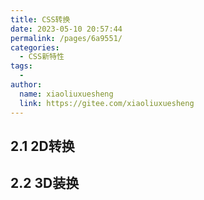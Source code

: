```yaml
---
title: CSS转换
date: 2023-05-10 20:57:44
permalink: /pages/6a9551/
categories:
  - CSS新特性
tags:
  - 
author: 
  name: xiaoliuxuesheng
  link: https://gitee.com/xiaoliuxuesheng
---
```

## 2.1 2D转换

## 2.2 3D装换